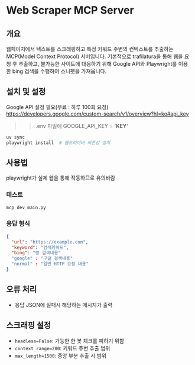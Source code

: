 # Web Scraper MCP Server

## 개요
웹페이지에서 텍스트를 스크래핑하고 특정 키워드 주변의 컨텍스트를 추출하는 MCP(Model Context Protocol) 서버입니다. 
기본적으로 trafilatura을 통해 웹을 요청 후 추출하고, 불가능한 사이트에 대응하기 위해 Google API와 Playwright를 이용한 bing 검색을 수행하여 스니펫을 가져옵니다.

## 설치 및 설정

Google API 설정 필요(무료 : 하루 100회 요청)
https://developers.google.com/custom-search/v1/overview?hl=ko#api_key
>> .env 파일에 GOOGLE_API_KEY = '__KEY__'

```bash
uv sync
playwright install  # 웹드라이버 의존성 설치
```

## 사용법

playwright가 실제 웹을 통해 작동하므로 유의바람

### 테스트
```bash
mcp dev main.py
```


### 응답 형식
```json
{
  "url": "https://example.com",
  "keyword": "검색키워드",
  "bing": "빙 검색내용"
  "google" : "구글 검색내용"
  "normal" : "일반 HTTP 요청 내용"
}
```
## 오류 처리

- 응답 JSON에 실패시 해당하는 메시지가 출력

## 스크래핑 설정

- `headless=False`: 가능한 한 봇 체크를 피하기 위함
- `context_range=200`: 키워드 주변 추출 범위
- `max_length=1500`: 중앙 부분 추출 시 범위 
